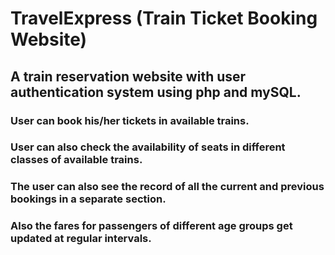 # TravelExpress (Train Ticket Booking Website)
## A train reservation website with user authentication system using php and mySQL.
### User can book his/her tickets in available trains.
### User can also check the availability of seats in different classes of available trains.
### The user can also see the record of all the current and previous bookings in a separate section.
### Also the fares for passengers of different age groups get updated at regular intervals.
